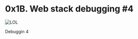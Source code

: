 # 0x1B. Web stack debugging #4

![LOL](https://s3.amazonaws.com/intranet-projects-files/holbertonschool-sysadmin_devops/313/frdkCrb.jpg)

Debuggin 4
